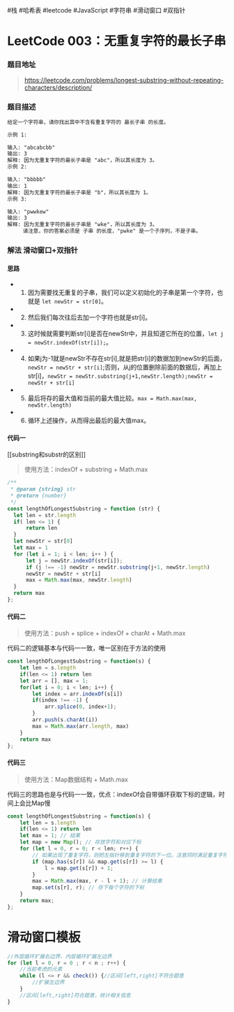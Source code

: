 #栈 #哈希表 #leetcode #JavaScript #字符串 #滑动窗口 #双指针
# LeetCode 003：无重复字符的最长子串

### 题目地址

> https://leetcode.com/problems/longest-substring-without-repeating-characters/description/

### 题目描述

```md
给定一个字符串，请你找出其中不含有重复字符的 最长子串 的长度。

示例 1:

输入: "abcabcbb"
输出: 3
解释: 因为无重复字符的最长子串是 "abc"，所以其长度为 3。
示例 2:

输入: "bbbbb"
输出: 1
解释: 因为无重复字符的最长子串是 "b"，所以其长度为 1。
示例 3:

输入: "pwwkew"
输出: 3
解释: 因为无重复字符的最长子串是 "wke"，所以其长度为 3。
     请注意，你的答案必须是 子串 的长度，"pwke" 是一个子序列，不是子串。

```

### 解法 滑动窗口+双指针


#### 思路

- 1. 因为需要找无重复的子串，我们可以定义初始化的子串是第一个字符，也就是 `let newStr = str[0]`。
- 2. 然后我们每次往后去加一个字符也就是str[i]。
- 3. 这时候就需要判断str[i]是否在newStr中，并且知道它所在的位置，`let j = newStr.indexOf(str[i]);`。
- 4. 如果j为-1就是newStr不存在str[i],就是把str[i]的数据加到newStr的后面，`newStr = newStr + str[i]`;否则，从j的位置删除前面的数据后，再加上str[i]，`newStr = newStr.substring(j+1,newStr.length);newStr = newStr + str[i]`
- 5. 最后将存的最大值和当前的最大值比较。`max = Math.max(max, newStr.length)`
- 6. 循环上述操作，从而得出最后的最大值max。

#### 代码一
[[substring和substr的区别]]

> 使用方法：indexOf + substring + Math.max
```javascript
/**
 * @param {string} str
 * @return {number}
 */
const lengthOfLongestSubstring = function (str) {
  let len = str.length
  if( len <= 1) {
      return len
  }
  let newStr = str[0]
  let max = 1
  for (let i = 1; i < len; i++ ) {
      let j = newStr.indexOf(str[i]);
      if (j !== -1) newStr = newStr.substring(j+1, newStr.length)
      newStr = newStr + str[i]
      max = Math.max(max, newStr.length)
  }
  return max
};
```

#### 代码二
> 使用方法：push + splice + indexOf + charAt + Math.max

代码二的逻辑基本与代码一一致，唯一区别在于方法的使用
```javascript
const lengthOfLongestSubstring = function(s) {
	let len = s.length
	if(len <= 1) return len
    let arr = [], max = 1;
    for(let i = 0; i < len; i++) {
        let index = arr.indexOf(s[i])
        if(index !== -1) {
            arr.splice(0, index+1);
        }
        arr.push(s.charAt(i))
        max = Math.max(arr.length, max) 
    }
    return max
};
```

#### 代码三
> 使用方法：Map数据结构 + Math.max

代码三的思路也是与代码一一致，优点：indexOf会自带循环获取下标的逻辑，时间上会比Map慢
```javascript
const lengthOfLongestSubstring = function(s) {
	let len = s.length
	if(len <= 1) return len
	let max = 1; // 结果
	let map = new Map(); // 存放字符和对应下标
	for (let l = 0, r = 0; r < len; r++) {
		// 如果出现了重复字符，则把左指针移到重复字符的下一位。注意同时满足重复字符的索引大于左指针。
		if (map.has(s[r]) && map.get(s[r]) >= l) {
			l = map.get(s[r]) + 1;
		}
		max = Math.max(max, r - l + 1); // 计算结果
		map.set(s[r], r); // 存下每个字符的下标
	}
	return max;
};
```

# 滑动窗口模板
```javascript
//外层循环扩展右边界，内层循环扩展左边界
for (let l = 0, r = 0 ; r < n ; r++) {
	//当前考虑的元素
	while (l <= r && check()) {//区间[left,right]不符合题意
        //扩展左边界
    }
    //区间[left,right]符合题意，统计相关信息
}
```

